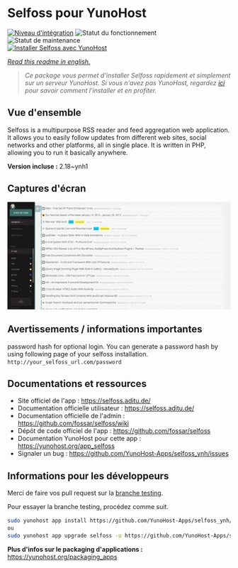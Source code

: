 <!--
N.B.: This README was automatically generated by https://github.com/YunoHost/apps/tree/master/tools/README-generator
It shall NOT be edited by hand.
-->

# Selfoss pour YunoHost

[![Niveau d'intégration](https://dash.yunohost.org/integration/selfoss.svg)](https://dash.yunohost.org/appci/app/selfoss) ![Statut du fonctionnement](https://ci-apps.yunohost.org/ci/badges/selfoss.status.svg) ![Statut de maintenance](https://ci-apps.yunohost.org/ci/badges/selfoss.maintain.svg)  
[![Installer Selfoss avec YunoHost](https://install-app.yunohost.org/install-with-yunohost.svg)](https://install-app.yunohost.org/?app=selfoss)

*[Read this readme in english.](./README.md)*

> *Ce package vous permet d'installer Selfoss rapidement et simplement sur un serveur YunoHost.
Si vous n'avez pas YunoHost, regardez [ici](https://yunohost.org/#/install) pour savoir comment l'installer et en profiter.*

## Vue d'ensemble

Selfoss is a multipurpose RSS reader and feed aggregation web application. It allows you to easily follow updates from different web sites, social networks and other platforms, all in single place. It is written in PHP, allowing you to run it basically anywhere.


**Version incluse :** 2.18~ynh1


## Captures d'écran

![Capture d'écran de Selfoss](./doc/screenshots/screenshot1.png)

## Avertissements / informations importantes

password hash for optional login. You can generate a password hash by using following page of your selfoss installation. `http://your_selfoss_url.com/password`
## Documentations et ressources

* Site officiel de l'app : <https://selfoss.aditu.de/>
* Documentation officielle utilisateur : <https://selfoss.aditu.de/>
* Documentation officielle de l'admin : <https://github.com/fossar/selfoss/wiki>
* Dépôt de code officiel de l'app : <https://github.com/fossar/selfoss>
* Documentation YunoHost pour cette app : <https://yunohost.org/app_selfoss>
* Signaler un bug : <https://github.com/YunoHost-Apps/selfoss_ynh/issues>

## Informations pour les développeurs

Merci de faire vos pull request sur la [branche testing](https://github.com/YunoHost-Apps/selfoss_ynh/tree/testing).

Pour essayer la branche testing, procédez comme suit.

``` bash
sudo yunohost app install https://github.com/YunoHost-Apps/selfoss_ynh/tree/testing --debug
ou
sudo yunohost app upgrade selfoss -u https://github.com/YunoHost-Apps/selfoss_ynh/tree/testing --debug
```

**Plus d'infos sur le packaging d'applications :** <https://yunohost.org/packaging_apps>
